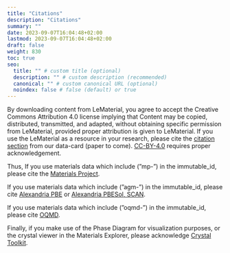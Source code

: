 ```yaml
---
title: "Citations"
description: "Citations"
summary: ""
date: 2023-09-07T16:04:48+02:00
lastmod: 2023-09-07T16:04:48+02:00
draft: false
weight: 830
toc: true
seo:
  title: "" # custom title (optional)
  description: "" # custom description (recommended)
  canonical: "" # custom canonical URL (optional)
  noindex: false # false (default) or true
---
```


By downloading content from LeMaterial, you agree to accept the Creative Commons Attribution 4.0 license implying that Content may be copied, distributed, transmitted, and adapted, without obtaining specific permission from LeMaterial, provided proper attribution is given to LeMaterial. If you use the LeMaterial as a resource in your research, please cite the [citation section](https://huggingface.co/datasets/LeMaterial/LeMat-Bulk#citation-information) from our data-card (paper to come). [CC-BY-4.0](https://creativecommons.org/licenses/by/4.0/) requires proper acknowledgement.

Thus,
If you use materials data which include (”mp-”) in the immutable_id, please cite the [Materials Project](https://pubs.aip.org/aip/apm/article/1/1/011002/119685/Commentary-The-Materials-Project-A-materials).

If you use materials data which include (”agm-”) in the immutable_id, please cite [Alexandria PBE](https://www.science.org/doi/10.1126/sciadv.abi7948) or [Alexandria PBESol, SCAN](https://www.nature.com/articles/s41597-022-01177-w).

If you use materials data which include (”oqmd-”) in the immutable_id, please cite [OQMD](https://link.springer.com/article/10.1007/s11837-013-0755-4).

Finally, if you make use of the Phase Diagram for visualization purposes, or the crystal viewer in the Materials Explorer, please acknowledge [Crystal Toolkit](https://github.com/materialsproject/crystaltoolkit).
